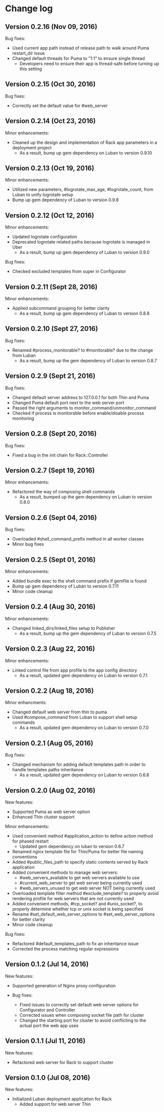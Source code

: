 # Change log

## Version 0.2.16 (Nov 09, 2016)

Bug fixes:
  * Used current app path instead of release path to walk around Puma restart_dir issue
  * Changed default threads for Puma to "1:1" to ensure single thread
    * Developers need to ensure their app is thread-safe before turning up this setting

## Version 0.2.15 (Oct 30, 2016)

Bug fixes:
  * Correctly set the default value for #web_server

## Version 0.2.14 (Oct 23, 2016)

Minor enhancements:
  * Cleaned up the design and implementation of Rack app parameters in a deployment project
    * As a result, bump up gem dependency on Luban to version 0.9.10

## Version 0.2.13 (Oct 19, 2016)

Minor enhancements:
  * Utilized new parameters, #logrotate_max_age, #logrotate_count, from Luban to unify logrotate setup
  * Bump up gem dependency of Luban to version 0.9.8

## Version 0.2.12 (Oct 12, 2016)

Minor enhancements:
  * Updated logrotate configuration
  * Deprecated logrotate related paths because logrotate is managed in Uber
    * As a result, bump up gem dependency of Luban to version 0.9.0

Bug fixes:
  * Checked excluded templates from super in Configurator

## Version 0.2.11 (Sept 28, 2016)

Minor enhancements:
  * Applied subcommand grouping for better clarity
    * As a result, bump up gem dependency of Luban to version 0.8.8

## Version 0.2.10 (Sept 27, 2016)

Bug fixes:
  * Renamed #process_monitorable? to #monitorable? due to the change from Luban
    * As a result, bump up the gem dependency of Luban to version 0.8.7

## Version 0.2.9 (Sept 21, 2016)

Bug fixes:
  * Changed default server address to 127.0.0.1 for both Thin and Puma
  * Changed Puma default port next to the web server port
  * Passed the right arguments to monitor_command/unmonitor_command
  * Checked if process is monitorable before enable/disable process monitoring

## Version 0.2.8 (Sept 20, 2016)

Bug fixes:
  * Fixed a bug in the init chain for Rack::Controller

## Version 0.2.7 (Sept 19, 2016)

Minor enhancements:
  * Refactored the way of composing shell commands
    * As a result, bumped up the gem dependency on Luban to version 0.8.0

## Version 0.2.6 (Sept 04, 2016)

Bug fixes:
  * Overloaded #shell_command_prefix method in all worker classes
  * Minor bug fixes

## Version 0.2.5 (Sept 01, 2016)

Minor enhancements:
  * Added bundle exec to the shell command prefix if gemfile is found
  * Bump up gem dependency of Luban to version 0.7.11
  * Minor code cleanup

## Version 0.2.4 (Aug 30, 2016)

Minor enhancements: 
  * Changed linked_dirs/linked_files setup to Publisher
    * As a result, bump up the gem dependency of Luban to version 0.7.5

## Version 0.2.3 (Aug 22, 2016)

Minor enhancements:
  * Linked control file from app profile to the app config directory
    * As a result, updated gem dependency on Luban to version 0.7.1

## Version 0.2.2 (Aug 18, 2016)

Minor enhancments:
  * Changed default web server from thin to puma
  * Used #compose_command from Luban to support shell setup commands
    * As a result, updated gem dependency on Luban to version 0.7.0

## Version 0.2.1 (Aug 05, 2016)

Bug fixes:
  * Changed mechanism for adding default templates path in order to handle templates paths inheritance
    * As a result, updated gem dependency on Luban to version 0.6.8

## Version 0.2.0 (Aug 02, 2016)

New features:
  * Supported Puma as web server option
  * Enhanced Thin cluster support

Minor enhancements:
  * Used convenient method #application_action to define action method for phased restart
    * Updated gem dependency on luban to version 0.6.7
  * Renamed nginx template file for Thin/Puma for better file naming conventions
  * Added #public_files_path to specify static contents served by Rack application
  * Added convenient methods to manage web servers:
    * #web_servers_available to get web servers available to use
    * #current_web_server to get web server being currently used
    * #web_servers_unused to get web server NOT being currently used
  * Overloaded template filter method #exclude_template? to properly avoid rendering profile for web servers that are not currently used
  * Added convenient methods, #tcp_socket? and #unix_socket?, to properly determine whether tcp or unix socket is being specified
  * Rename #set_default_web_server_options to #set_web_server_options for better clarity
  * Minor code cleanup

Bug fixes:
  * Refactored #default_templates_path to fix an inheritance issue
  * Corrected the process matching regular expressions

## Version 0.1.2 (Jul 14, 2016)

New features:
  * Supported generation of Nginx proxy configuration

* Bug fixes:
  * Fixed issues to correctly set default web server options for Configurator and Controller
  * Corrected issues when composing socket file path for cluster
  * Changed the starting port for cluster to avoid conflicting to the actual port the web app uses

## Version 0.1.1 (Jul 11, 2016)

New features:
  * Refactored web server for Rack to support cluster

## Version 0.1.0 (Jul 08, 2016)

New features:
  * Initialized Luban deployment application for Rack
    * Added support for web server Thin
